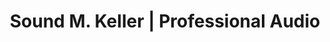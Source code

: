 ---
title: "Sound M. Keller | Professional Audio"
url: /twann/sound-m-keller-professional-audio/
shop: Musik
---